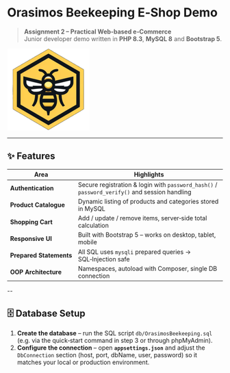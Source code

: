 # Orasimos Beekeeping E‑Shop Demo

> **Assignment 2 – Practical Web‑based e‑Commerce**  
> Junior developer demo written in **PHP 8.3**, **MySQL 8** and **Bootstrap 5**.

![Project Banner](assets/img/logo-192x192.png)

---

## ✨ Features

| Area | Highlights |
|------|------------|
| **Authentication** | Secure registration & login with `password_hash()` / `password_verify()` and session handling |
| **Product Catalogue** | Dynamic listing of products and categories stored in MySQL |
| **Shopping Cart** | Add / update / remove items, server‑side total calculation |
| **Responsive UI** | Built with Bootstrap 5 – works on desktop, tablet, mobile |
| **Prepared Statements** | All SQL uses `mysqli` prepared queries → SQL‑Injection safe |
| **OOP Architecture** | Namespaces, autoload with Composer, single DB connection |

--
## 🗄️ Database Setup

1. **Create the database** – run the SQL script `db/OrasimosBeekeeping.sql` (e.g. via the quick‑start command in step 3 or through phpMyAdmin).
2. **Configure the connection** – open **`appsettings.json`** and adjust the `DbConnection` section (host, port, dbName, user, password) so it matches your local or production environment.

